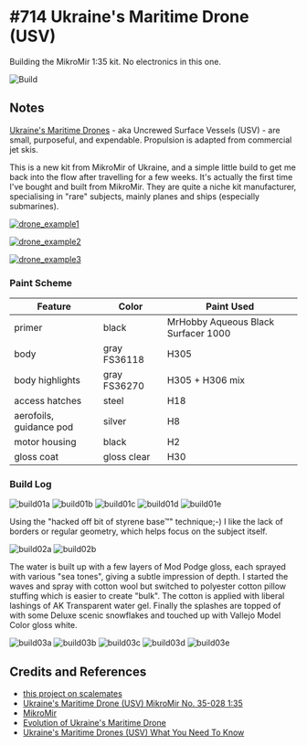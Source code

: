 # #714 Ukraine's Maritime Drone (USV)

Building the MikroMir 1:35 kit. No electronics in this one.

![Build](./assets/USV_build.jpg?raw=true)

## Notes

[Ukraine's Maritime Drones](http://www.hisutton.com/Ukraine-Maritime-Drones.html) - aka Uncrewed Surface Vessels (USV) -
are small, purposeful, and expendable. Propulsion is adapted from commercial jet skis.

This is a new kit from MikroMir of Ukraine, and a simple little build to get me back into the flow after travelling for a few weeks. It's actually the first time I've bought and built from MikroMir. They are quite a niche kit manufacturer, specialising in "rare" subjects, mainly planes and ships (especially submarines).

[![drone_example1](./assets/drone_example1.jpg)](https://www.aspistrategist.org.au/ukraines-drone-raid-on-russian-naval-base-was-tactically-innovative-but-not-revolutionary/)

[![drone_example2](./assets/drone_example2.jpg)](https://navyrecognition.com/index.php/naval-news/naval-news-archive/2022/september/12227-a-mysterious-ukrainian-naval-drone-discovered-off-crimea.html)

[![drone_example3](./assets/drone_example3.jpg)](http://www.hisutton.com/Ukraine-Maritime-Drones.html)

### Paint Scheme

| Feature                 | Color                | Paint Used |
|-------------------------|----------------------|------------|
| primer                  | black                | MrHobby Aqueous Black Surfacer 1000 |
| body                    | gray FS36118         | H305            |
| body highlights         | gray FS36270         | H305 + H306 mix |
| access hatches          | steel                | H18  |
| aerofoils, guidance pod | silver               | H8   |
| motor housing           | black                | H2   |
| gloss coat              | gloss clear          | H30  |

### Build Log

![build01a](./assets/build01a.jpg?raw=true)
![build01b](./assets/build01b.jpg?raw=true)
![build01c](./assets/build01c.jpg?raw=true)
![build01d](./assets/build01d.jpg?raw=true)
![build01e](./assets/build01e.jpg?raw=true)

Using the "hacked off bit of styrene base™" technique;-) I like the lack of borders or regular geometry, which helps focus on the subject itself.

![build02a](./assets/build02a.jpg?raw=true)
![build02b](./assets/build02b.jpg?raw=true)

The water is built up with a few layers of Mod Podge gloss, each sprayed with various "sea tones", giving a subtle impression of depth.
I started the waves and spray with cotton wool but switched to polyester cotton pillow stuffing which is easier to create "bulk".
The cotton is applied with liberal lashings of AK Transparent water gel. Finally the splashes are topped of with some Deluxe scenic snowflakes
and touched up with Vallejo Model Color gloss white.

![build03a](./assets/build03a.jpg?raw=true)
![build03b](./assets/build03b.jpg?raw=true)
![build03c](./assets/build03c.jpg?raw=true)
![build03d](./assets/build03d.jpg?raw=true)
![build03e](./assets/build03e.jpg?raw=true)

## Credits and References

* [this project on scalemates](https://www.scalemates.com/profiles/mate.php?id=74137&p=projects&project=153807)
* [Ukraine's Maritime Drone (USV) MikroMir No. 35-028 1:35](https://www.scalemates.com/kits/mikromir-35-028-ukraines-maritime-drone-usv--1481701)
* [MikroMir](http://mikro-mir.com/en/)
* [Evolution of Ukraine's Maritime Drone](http://www.hisutton.com/Ukraine-Maritime-Drones-Evolution.html)
* [Ukraine's Maritime Drones (USV) What You Need To Know](http://www.hisutton.com/Ukraine-Maritime-Drones.html)
